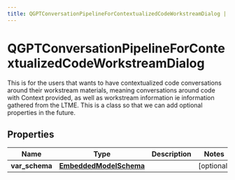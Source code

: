 ```yaml
---
title: QGPTConversationPipelineForContextualizedCodeWorkstreamDialog | Python SDK
---
```


# QGPTConversationPipelineForContextualizedCodeWorkstreamDialog

This is for the users that wants to have contextualized code conversations around their workstream materials, meaning conversations around code with Context provided, as well as workstream information ie information gathered from the LTME.  This is a class so that we can add optional properties in the future.

## Properties

Name | Type | Description | Notes
------------ | ------------- | ------------- | -------------
**var_schema** | [**EmbeddedModelSchema**](EmbeddedModelSchema) |  | [optional] 


